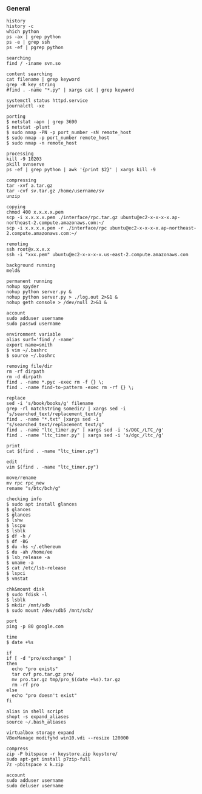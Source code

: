### General

    history
    history -c
    which python
    ps -ax | grep python
    ps -e | grep ssh
    ps -ef | pgrep python
    
    searching
    find / -iname svn.so
    
    content searching
    cat filename | grep keyword
    grep -R key_string
    #find . -name "*.py" | xargs cat | grep keyword
    
    systemctl status httpd.service
    journalctl -xe
    
    porting
    $ netstat -apn | grep 3690
    $ netstat -plunt
    $ sudo nmap -PN -p port_number -sN remote_host
    $ sudo nmap -p port_number remote_host
    $ sudo nmap -n remote_host
    
    processing
    kill -9 10203
    pkill svnserve
    ps -ef | grep python | awk '{print $2}' | xargs kill -9
    
    compressing
    tar -xvf a.tar.gz
    tar -cvf sv.tar.gz /home/username/sv
    unzip
    
    copying
    chmod 400 x.x.x.x.pem
    scp -i x.x.x.x.pem ./interface/rpc.tar.gz ubuntu@ec2-x-x-x-x.ap-northeast-2.compute.amazonaws.com:~/
    scp -i x.x.x.x.pem -r ./interface/rpc ubuntu@ec2-x-x-x-x.ap-northeast-2.compute.amazonaws.com:~/
    
    remoting
    ssh root@x.x.x.x
    ssh -i "xxx.pem" ubuntu@ec2-x-x-x-x.us-east-2.compute.amazonaws.com
    
    background running
    meld&
    
    permanent running
    nohup spyder
    nohup python server.py &
    nohup python server.py > ./log.out 2>&1 &
    nohup geth console > /dev/null 2>&1 &
    
    account
    sudo adduser username
    sudo passwd username
    
    environment variable
    alias surf='find / -name'
    export name=smith
    $ vim ~/.bashrc
    $ source ~/.bashrc
    
    removing file/dir
    rm -rf dirpath
    rm -d dirpath
    find . -name *.pyc -exec rm -f {} \;
    find . -name find-to-pattern -exec rm -rf {} \;
    
    replace
    sed -i 's/book/books/g' filename
    grep -rl matchstring somedir/ | xargs sed -i 's/searched_text/replacement_text/g'
    find . -name "*.txt" |xargs sed -i "s/searched_text/replacement_text/g"
    find . -name "ltc_timer.py" | xargs sed -i 's/DGC_/LTC_/g'
    find . -name "ltc_timer.py" | xargs sed -i 's/dgc_/ltc_/g'
    
    print
    cat $(find . -name "ltc_timer.py")
        
    edit
    vim $(find . -name "ltc_timer.py")
    
    move/rename
    mv rpc rpc_new
    rename "s/btc/bch/g"
    
    checking info
    $ sudo apt install glances
    $ glances
    $ glances
    $ lshw
    $ lscpu
    $ lsblk
    $ df -h /
    $ df -BG
    $ du -hs ~/.ethereum
    $ du -ah /home/ee
    $ lsb_release -a
    $ uname -a
    $ cat /etc/lsb-release 
    $ lspci
    $ vmstat
    
    chk&mount disk
    $ sudo fdisk -l
    $ lsblk
    $ mkdir /mnt/sdb
    $ sudo mount /dev/sdb5 /mnt/sdb/
    
    port
    ping -p 80 google.com

    time
    $ date +%s
    
    if
    if [ -d "pro/exchange" ]
    then
      echo "pro exists"
      tar cvf pro.tar.gz pro/
      mv pro.tar.gz tmp/pro_$(date +%s).tar.gz
      rm -rf pro
    else
      echo "pro doesn't exist"
    fi
    
    alias in shell script
    shopt -s expand_aliases
    source ~/.bash_aliases

    virtualbox storage expand
    VBoxManage modifyhd win10.vdi --resize 120000
    
    compress
    zip -P bitspace -r keystore.zip keystore/
    sudo apt-get install p7zip-full
    7z -pbitspace x k.zip

    account
    sudo adduser username
    sudo deluser username
